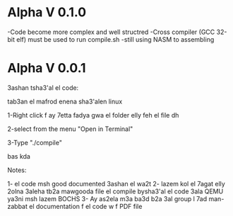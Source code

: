 Alpha V 0.1.0
====================================
-Code become more complex and well structred 
-Cross compiler (GCC 32-bit elf) must be used to run compile.sh 
-still using NASM to assembling







Alpha V 0.0.1
====================================
3ashan tsha3'al el code:

tab3an el mafrod enena sha3'alen linux

1-Right click f ay 7etta fadya gwa el folder elly feh el file dh 

2-select from the menu "Open in Terminal"

3-Type "./compile"

bas kda 



Notes:

1- el code msh good documented 3ashan el wa2t
2- lazem kol el 7agat elly 2olna 3aleha tb2a mawgooda file el compile bysha3'al el code 3ala QEMU ya3ni msh lazem BOCHS
3- Ay as2ela m3a ba3d b2a 3al group l 7ad man-zabbat el documentation f el code w f PDF file 

